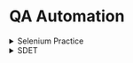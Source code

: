 
# QA Automation
<details>  
<summary>Selenium Practice</summary>
<details>
<summary>Locators</summary>

##  Locators:
 - [X] ID locator
 - [X] Name Locator
 - [X] PartialText locator
 - [X] LinkText locator
 - [X] className locator
 - [X] tagName locator
 - [ ] cssSelector locator(Dynamic Locators)
 - [ ] xpath locator(Dynamic Locators)
</details>
<details>
<summary> Selenium Methods </summary>

## 1. Get Methods:
- [X] Get Url
- [X] Get Title
- [X] Get Current Url
- [X] Get PageSource
- [X] Get Window Handle
- [ ] Get Window Handles

## 2. Conditional Methods:
- [X] isDisplayed
- [X] isSelected
- [X] isEnabled

## 3. Browser Methods:
- [X] Close
- [X] Quit

## 4. Wait Commands: 
- [ ] Implicit Wait
- [ ] Explicit Wait/Fluent Wait
- [ ] Synchronization/Thread.

## 5. Navigational Commands:
- [X] Navigate To
- [X] Navigate Back
- [X] Navigate Forward
- [X] Navigate refresh
</details>
<details>
<summary>Checkboxes</summary>

- [X] Checkboxes
</details>
<details>
<summary>Alerts/ Pop-up</summary>

- [X] Alerts Declaration
- [X] Normal Alert (Accept)
- [X] Confirmational Alert (Accept,Dismiss)
- [X] Prompt Alert (Input box)
</details>

<details>
<summary>Handling Iframe</summary>

- [ ] Iframe Handling
</details>

<details>
<summary>Dropdown Box</summary>

- [X] Select Dropdown
- [X] Bootstrap Dropdown
- [ ] Hidden Dropdown
</details>

<details>
<summary>Web Tables</summary>

- [X] Static Web Tables
- [ ] Dynamic Web Tables
- [ ] Tables with Pagination
</details>

<details>
<summary>Mouse Actions</summary>

- [X] Mouse Hover
- [X] Right Click/Context Click
- [X] Double Click
- [X] Drag & Drop
</details>

<details>
<summary>Keyboard Actions</summary>

- [x] Control
- [x] Tab
</details>

<details>
<summary>JavaScript Executor</summary>

- [ ] JavaScript Executor
- [ ] Scroll the page till element is visible
- [ ] Scroll the page till end of the page
- [ ] Scroll up to initial position
</details>

<details>
<summary>Capturing Screenshots</summary>

- [ ] Full Screenshots
- [ ] Screenshot of specific section
- [ ] Screenshot of Web Element
</details>

## Automation Script
- [X] Login Automation
- [X] Ticket Booking Automation(Blaze Demo)
- [ ] Sauce Demo 


</details>

<details>
<summary>SDET</summary>
<details>
<summary>Programming Languages</summary>

- [ ] Python  
- [ ] Java 
</details>

<details>
<summary>Automation Tools</summary>

- [ ] PyTest  
- [ ] TestNG
- [ ] Selenium
</details>
<details>
<summary>API Testing</summary>

- [ ] Postman  
- [ ] RestAssured

</details>
<details>
<summary>CI/CD</summary>

- [ ] Git 
- [ ] Jenkins
- [ ] Github Actions
</details>
</details>